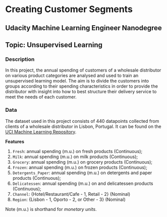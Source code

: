 # Creating Customer Segments
## Udacity Machine Learning Engineer Nanodegree
## Topic: Unsupervised Learning

### Description

In this project, the annual spending of customers of a wholesale distributor on various product categories are analysed and used to train an unsupervised learning model. The aim is to divide the customers into groups according to their spending characteristics in order to provide the distributor with insight into how to best structure their delivery service to meet the needs of each customer.  

### Data

The dataset used in this project consists of 440 datapoints collected from clients of a wholesale distributor in Lisbon, Portugal. It can be found on the [UCI Machine Learning Repository](https://archive.ics.uci.edu/ml/datasets/Wholesale+customers).

**Features**
1) `Fresh`: annual spending (m.u.) on fresh products (Continuous); 
2) `Milk`: annual spending (m.u.) on milk products (Continuous); 
3) `Grocery`: annual spending (m.u.) on grocery products (Continuous); 
4) `Frozen`: annual spending (m.u.) on frozen products (Continuous);
5) `Detergents_Paper`: annual spending (m.u.) on detergents and paper products (Continuous);
6) `Delicatessen`: annual spending (m.u.) on and delicatessen products (Continuous); 
7) `Channel`: {Hotel/Restaurant/Cafe - 1, Retail - 2} (Nominal)
8) `Region`: {Lisbon - 1, Oporto - 2, or Other - 3} (Nominal) 

Note (m.u.) is shorthand for *monetary units*.
